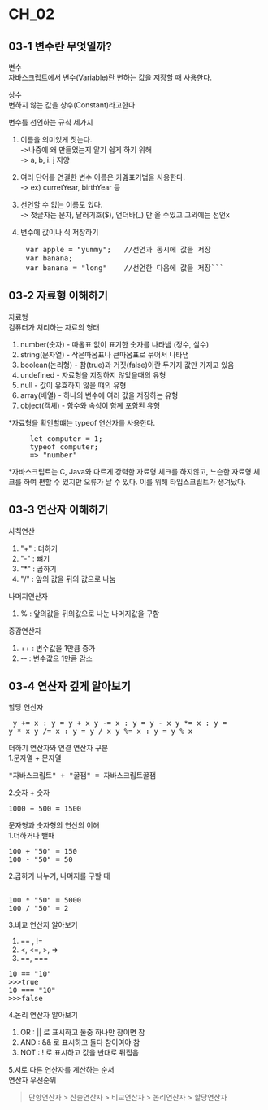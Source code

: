 # CH_02
## 03-1 변수란 무엇일까?

변수<br>
자바스크립트에서 변수(Variable)란 변하는 값을 저장할 때 사용한다.<br>

상수<br>
변하지 않는 값을 상수(Constant)라고한다

변수를 선언하는 규칙 세가지
1. 이름을 의미있게 짓는다.<br>
        ->나중에 왜 만들었는지 알기 쉽게 하기 위해<br>
        -> a, b, i. j 지양

2. 여러 단어를 연결한 변수 이름은 카멢표기법을 사용한다.<br>
        -> ex) curretYear, birthYear 등<br>

3. 선언할 수 없는 이름도 있다.<br>
        -> 첫글자는 문자, 달러기호($), 언더바(_) 만 올 수있고 그외에는 선언x

4. 변수에 값이나 식 저장하기<br>
<pre>
    var apple = "yummy";   //선언과 동시에 값을 저장
    var banana;
    var banana = "long"    //선언한 다음에 값을 저장```
</pre>


## 03-2 자료형 이해하기
자료형<br>
컴퓨터가 처리하는 자료의 형태

1. number(숫자) - 따옴표 없이 표기한 숫자를 나타냄 (정수, 실수)
2. string(문자열) - 작은따옴표나 큰따옴표로 묶어서 나타냄
3. boolean(논리형) - 참(true)과 거짓(false)이란 두가지 값만 가지고 있음
4. undefined - 자료형을 지정하지 않았을때의 유형
5. null - 값이 유효하지 않을 떄의 유형
6. array(배열) - 하나의 변수에 여러 값을 저장하는 유형
7. object(객체) - 함수와 속성이 함꼐 포함된 유형

*자료형을 확인할떄는 typeof 연산자를 사용한다.<br>
<pre>
     let computer = 1;
     typeof computer;
     => "number"
</pre>

*자바스크립트는 C, Java와 다르게 강력한 자료형 체크를 하지않고, 느슨한 자료형 체크를 하여 편할 수 있지만 오류가 날 수 있다. 이를 위해 타입스크립트가 생겨났다.

## 03-3 연산자 이해하기
사칙연산<br>
1. "+" : 더하기
2. "-" : 뺴기
3. "*" : 곱하기
4. "/" : 앞의 값을 뒤의 값으로 나눔
    
나머지연산자<br>
1. % : 앞의값을 뒤의값으로 나눈 나머지값을 구함

증감연산자<br>
1. ++ : 변수값을 1만큼 증가
2. -- : 변수값으 1만큼 감소

## 03-4 연산자 깊게 알아보기
할당 연산자
    <pre>
    y += x : y = y + x 
    y -= x : y = y - x 
    y *= x : y = y * x
    y /= x : y = y / x
    y %= x : y = y % x
    </pre>

더하기 연산자와 연결 연산자 구분<br>
1.문자열 + 문자열
<pre>
"자바스크립트" + "꿀잼" = 자바스크립트꿀잼
</pre>

2.숫자 + 숫자
<pre>
1000 + 500 = 1500
</pre>
    
문자형과 숫자형의 연산의 이해<br>
1.더하거나 뺼때
<pre>
100 + "50" = 150
100 - "50" = 50
</pre>

2.곱하기 나누기, 나머지를 구할 때
<pre> 
100 * "50" = 5000
100 / "50" = 2
</pre>

3.비교 연산지 알아보기
1. == , !=
2. <, <=, >, =>
3. ==, ===
<pre>
10 == "10"
>>>true
10 === "10"
>>>false
</pre>

4.논리 연산자 알아보기
1. OR : || 로 표시하고 둘중 하나만 참이면 참
2. AND : && 로 표시하고 둘다 참이여야 참
3. NOT : ! 로 표시하고 값을 반대로 뒤집음

5.서로 다른 연산자를 계산하는 순서<br>
연산자 우선순위<br>
>단항연산자 > 산술연산자 > 비교연산자 > 논리연산자 > 할당연산자



      